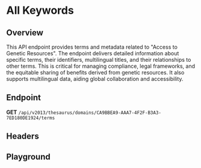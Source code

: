 <script setup>
import SwaggerUI from "@/swagger/view/SwaggerUI.vue"
import swaggerJson from "@/swagger/json/thesaurus/abs-procedure/all-keywords.json";

const swaggerSpecs = [
  { json:swaggerJson, protected: false },
]
</script>

# All Keywords

## Overview

This API endpoint provides terms and metadata related to "Access to Genetic Resources". The endpoint delivers detailed information about specific terms, their identifiers, multilingual titles, and their relationships to other terms. This is critical for managing compliance, legal frameworks, and the equitable sharing of benefits derived from genetic resources. It also supports multilingual data, aiding global collaboration and accessibility.


## Endpoint

**GET** `/api/v2013/thesaurus/domains/CA9BBEA9-AAA7-4F2F-B3A3-7ED180DE1924/terms`

## Headers
<!--@include: @/../components/common/header/accept.md-->

## Playground

<SwaggerUI :swaggerSpecs="swaggerSpecs" />